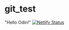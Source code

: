 # git_test

"Hello Odin!"
[![Netlify Status](https://api.netlify.com/api/v1/badges/b9a0bf5b-258b-4f3c-8214-be0163dd039d/deploy-status)](https://app.netlify.com/sites/gittest101/deploys)